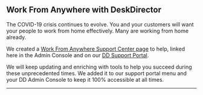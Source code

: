 ## Work From Anywhere with DeskDirector

The COVID-19 crisis continues to evolve. You and your customers will want your people to work from home effectively. Many are working from home already. 

We created a [Work From Anywhere Support Center page](https://www.deskdirector.com/wfh) to help, linked here in the Admin Console and on our [DD Support Portal](https://support.deskdirector.com/).

We will keep updating and enriching with tools to help you succeed during these unprecedented times. We added it to our support portal menu and your DD Admin Console to keep it 100% accessible at all times.

___
